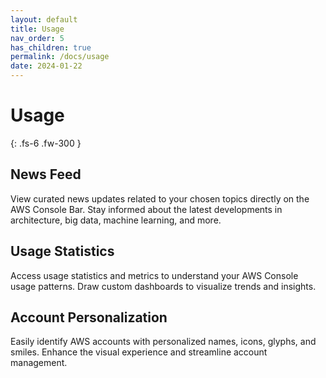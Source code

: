 ```yaml
---
layout: default
title: Usage
nav_order: 5
has_children: true
permalink: /docs/usage
date: 2024-01-22
---
```


# Usage

{: .fs-6 .fw-300 }

## News Feed

View curated news updates related to your chosen topics directly on the AWS Console Bar.
Stay informed about the latest developments in architecture, big data, machine learning, and more.

## Usage Statistics

Access usage statistics and metrics to understand your AWS Console usage patterns.
Draw custom dashboards to visualize trends and insights.

## Account Personalization

Easily identify AWS accounts with personalized names, icons, glyphs, and smiles.
Enhance the visual experience and streamline account management.